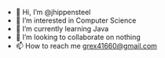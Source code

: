 - 👋 Hi, I’m @jhippensteel
- 👀 I’m interested in Computer Science
- 🌱 I’m currently learning Java
- 💞️ I’m looking to collaborate on nothing
- 📫 How to reach me grex41660@gmail.com

<!---
jhippensteel/jhippensteel is a ✨ special ✨ repository because its `README.md` (this file) appears on your GitHub profile.
You can click the Preview link to take a look at your changes.
--->
